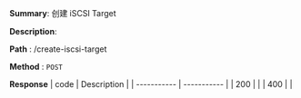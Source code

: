 **Summary**: 创建 iSCSI Target

**Description**:

**Path** : /create-iscsi-target

**Method** : `POST`

**Response**
| code      | Description |
| ----------- | ----------- |
|  200   |       |
|  400   |       |

